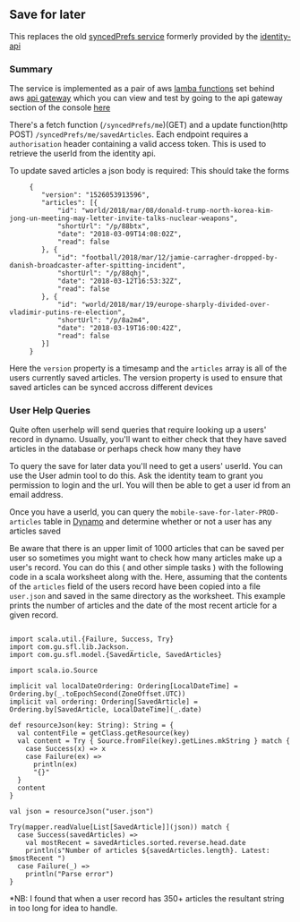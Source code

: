 ## Save for later

This replaces the old [syncedPrefs service](https://github.com/guardian/identity/tree/master/identity-synced-prefs) formerly provided by the [identity-api](https://github.com/guardian/identity/tree/master/identity-synced-prefs)


### Summary

The service is implemented as a pair of aws [lamba functions](https://aws.amazon.com/lambda/) set behind aws [api gateway](https://aws.amazon.com/api-gateway) which you can view and test by going to the api gateway section of the console [here](https://eu-west-1.console.aws.amazon.com/apigateway/home?region=eu-west-1#/apis) 

There's a fetch function (`/syncedPrefs/me`)(GET) and a update function(http POST) `/syncedPrefs/me/savedArticles`. Each endpoint requires a `authorisation` header containing a valid access token. This is used to retrieve the userId from the identity api. 

To update saved articles a json body is required: This should take the forms


         {
            "version": "1526053913596",
            "articles": [{
                "id": "world/2018/mar/08/donald-trump-north-korea-kim-jong-un-meeting-may-letter-invite-talks-nuclear-weapons",
                "shortUrl": "/p/88btx",
                "date": "2018-03-09T14:08:02Z",
                "read": false
            }, {
                "id": "football/2018/mar/12/jamie-carragher-dropped-by-danish-broadcaster-after-spitting-incident",
                "shortUrl": "/p/88qhj",
                "date": "2018-03-12T16:53:32Z",
                "read": false
            }, {
                "id": "world/2018/mar/19/europe-sharply-divided-over-vladimir-putins-re-election",
                "shortUrl": "/p/8a2m4",
                "date": "2018-03-19T16:00:42Z",
                "read": false
            }]
         }
         
Here the `version` property is a timesamp and the `articles` array is all of the users currently saved articles. The version property is used to ensure that saved articles can be synced accross different devices

### User Help Queries

Quite often userhelp will send queries that require looking up a users' record in dynamo. Usually, you'll want to either check that they have saved articles in the database or perhaps check how many they have

To query the save for later data you'll need to get a users' userId. You can use the User admin tool to do this. Ask the identity team to grant you permission to login and the url. You will then be able to get a user id from an email address. 

Once you have a userId, you can query the `mobile-save-for-later-PROD-articles` table in [Dynamo](https://eu-west-1.console.aws.amazon.com/dynamodb/home?region=eu-west-1#) and determine whether or not a user has any articles saved

Be aware that there is an upper limit of 1000 articles that can be saved per user so sometimes you might want to check how many articles make up a user's record. You can do this ( and other simple tasks ) with the following code in a scala worksheet along with the. Here, assuming that the contents of the `articles` field of the users record have been copied into a file `user.json` and saved in the same directory as the worksheet. This example prints the number of articles and the date of the most recent article for a given record.

```import java.time.{LocalDateTime, ZoneOffset}

import scala.util.{Failure, Success, Try}
import com.gu.sfl.lib.Jackson._
import com.gu.sfl.model.{SavedArticle, SavedArticles}

import scala.io.Source

implicit val localDateOrdering: Ordering[LocalDateTime] = Ordering.by(_.toEpochSecond(ZoneOffset.UTC))
implicit val ordering: Ordering[SavedArticle] = Ordering.by[SavedArticle, LocalDateTime](_.date)

def resourceJson(key: String): String = {
  val contentFile = getClass.getResource(key)
  val content = Try { Source.fromFile(key).getLines.mkString } match {
    case Success(x) => x
    case Failure(ex) =>
      println(ex)
      "{}"
  }
  content
}

val json = resourceJson("user.json")

Try(mapper.readValue[List[SavedArticle]](json)) match {
  case Success(savedArticles) =>
    val mostRecent = savedArticles.sorted.reverse.head.date
    println(s"Number of articles ${savedArticles.length}. Latest: $mostRecent ")
  case Failure(_) =>
    println("Parse error")
}
````

*NB: I found that when a user record has 350+ articles the resultant string in too long for idea to handle. 